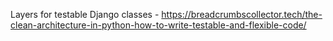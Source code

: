 Layers for testable Django classes - https://breadcrumbscollector.tech/the-clean-architecture-in-python-how-to-write-testable-and-flexible-code/
